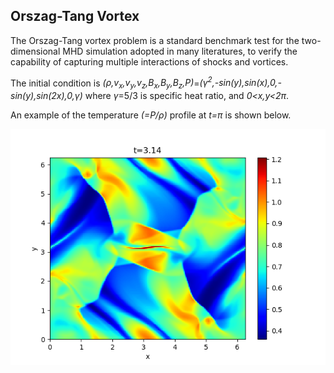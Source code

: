 ## Orszag-Tang Vortex

The Orszag-Tang vortex problem is a standard benchmark test for the two-dimensional MHD simulation adopted in many literatures, to verify the capability of capturing multiple interactions of shocks and vortices.

The initial condition is *(&rho;,v<sub>x</sub>,v<sub>y</sub>,v<sub>z</sub>,B<sub>x</sub>,B<sub>y</sub>,B<sub>z</sub>,P)*=*(&gamma;<sup>2</sup>,-sin(y),sin(x),0,-sin(y),sin(2x),0,&gamma;)* where *&gamma;*=5/3 is specific heat ratio, and *0<x,y<2&pi;*.

An example of the temperature *(=P/&rho;)* profile at *t=&pi;* is shown below.

![OT vortex](../imgs/OTvortex/Figure_1.png)
